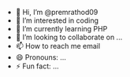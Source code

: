 - 👋 Hi, I’m @premrathod09
- 👀 I’m interested in coding
- 🌱 I’m currently learning PHP
- 💞️ I’m looking to collaborate on ...
- 📫 How to reach me email
- 😄 Pronouns: ...
- ⚡ Fun fact: ...

<!---
premrathod09/premrathod09 is a ✨ special ✨ repository because its `README.md` (this file) appears on your GitHub profile.
You can click the Preview link to take a look at your changes.
--->
